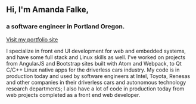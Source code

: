 ## Hi, I'm Amanda Falke,
### a software engineer in Portland Oregon.

[Visit my portfolio site](http://abstractmachines.net)

I specialize in front end UI development for web and embedded systems, and have
some full stack and Linux skills as well. I've worked on projects from AngularJS
and Bootstrap sites built with Atom and Webpack, to Qt C/C++ Linux native apps for the driverless cars industry. My code is in production today and used by software
engineers at Intel, Toyota, Renesas and other companies in their driverless
cars and autonomous technology research departments; I also have a lot of
code in production today from web projects completed as a front end web
developer.
